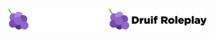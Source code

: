 <h1>
    <img height="50" src="https://raw.githubusercontent.com/Druifstad/.github/main/logo/bannerwhite.png#gh-dark-mode-only">
    <img height="50" src="https://raw.githubusercontent.com/Druifstad/.github/main/logo/bannerblack.svg#gh-light-mode-only">
</h1>

